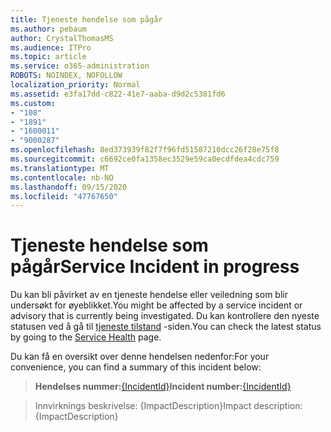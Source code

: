 ```yaml
---
title: Tjeneste hendelse som pågår
ms.author: pebaum
author: CrystalThomasMS
ms.audience: ITPro
ms.topic: article
ms.service: o365-administration
ROBOTS: NOINDEX, NOFOLLOW
localization_priority: Normal
ms.assetid: e3fa17dd-c822-41e7-aaba-d9d2c5381fd6
ms.custom:
- "108"
- "1891"
- "1600011"
- "9000287"
ms.openlocfilehash: 8ed373939f82f7f96fd51587210dcc26f28e75f8
ms.sourcegitcommit: c6692ce0fa1358ec3529e59ca0ecdfdea4cdc759
ms.translationtype: MT
ms.contentlocale: nb-NO
ms.lasthandoff: 09/15/2020
ms.locfileid: "47767650"
---
```

# <a name="service-incident-in-progress"></a><span data-ttu-id="4fa88-102">Tjeneste hendelse som pågår</span><span class="sxs-lookup"><span data-stu-id="4fa88-102">Service Incident in progress</span></span>

<span data-ttu-id="4fa88-103">Du kan bli påvirket av en tjeneste hendelse eller veiledning som blir undersøkt for øyeblikket.</span><span class="sxs-lookup"><span data-stu-id="4fa88-103">You might be affected by a service incident or advisory that is currently being investigated.</span></span> <span data-ttu-id="4fa88-104">Du kan kontrollere den nyeste statusen ved å gå til [tjeneste tilstand](https://admin.microsoft.com/adminportal/home#/servicehealth) -siden.</span><span class="sxs-lookup"><span data-stu-id="4fa88-104">You can check the latest status by going to the [Service Health](https://admin.microsoft.com/adminportal/home#/servicehealth) page.</span></span>
  
<span data-ttu-id="4fa88-105">Du kan få en oversikt over denne hendelsen nedenfor:</span><span class="sxs-lookup"><span data-stu-id="4fa88-105">For your convenience, you can find a summary of this incident below:</span></span>
  
> <span data-ttu-id="4fa88-106">**Hendelses nummer:**[{IncidentId}](https://admin.microsoft.com/adminportal/home#/servicehealth)</span><span class="sxs-lookup"><span data-stu-id="4fa88-106">**Incident number:**[{IncidentId}](https://admin.microsoft.com/adminportal/home#/servicehealth)</span></span>
    
> <span data-ttu-id="4fa88-107">Innvirknings beskrivelse: {ImpactDescription}</span><span class="sxs-lookup"><span data-stu-id="4fa88-107">Impact description: {ImpactDescription}</span></span>
